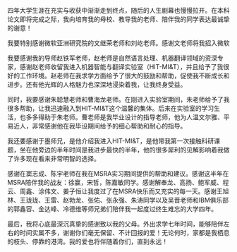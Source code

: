 四年大学生涯在充实与收获中渐渐走到终点，随后的人生剧幕也慢慢拉开。在本科论文即将完成之际，我向培育我的母校、教导我的老师、陪伴我的同学表达最诚挚的谢意！

<pre>我要特别感谢微软亚洲研究院的文继荣老师和刘屹老师。感谢文老师将我招入微软亚洲研究院MSRA-WSM组实习，在这里工作的半年时间让我收获颇多；文老师高屋建瓴地为我指引研究方向，并且在求学方面给予了我很大的帮助。刘屹老师是我在实习期间直接指导我的研究员，感谢这半年以来他的耐心教导，他多次提出实用并且有效地建议，带我走出研究过程中瓶颈，每周一次面对面的讨论更是让我受益匪浅。</pre>

我要感谢我的导师赵铁军老师，赵老师是自然语言处理、机器翻译领域的资深专家，感谢赵老师收留我进入机器智能与翻译实验室（HIT-MI&T），并且给予了我很好的工作环境。赵老师在我求学方面给予了很大的鼓励和帮助，促使我不断成长和进步。还有他光辉的人格魅力也深深地浸染着我，让我终身受益。

同时，我要感谢朱聪慧老师和曹海龙老师。在刚进入实验室期间，朱老师给予了我很多帮助，让我迅速融入到HIT-MI&T这个温馨的集体。后来在实验室的学习生活，也多多得助于朱老师。曹老师是我毕业设计的指导老师，他为人温文尔雅、平易近人，非常感谢他在我毕设期间给予的细心帮助和耐心的指导。

我还要感谢于墨师兄，是他介绍我进入HIT-MI&T，是他带我第一次接触科研课题，坐在他旁边的半年时间是我进步最快的半年，他的很多犀利的见解影响着我做了许多现在看来非常明智的选择。

感谢在窦志成、陈宇老师在我在MSRA实习期间提供的帮助和建议。感谢这半年在MSRA陪伴我的战友：徐赢，宋哲，陈嘉敏同学。感谢解奉龙、高扬、鲍军威、程云、周鑫、涂伟文、姜子恒让我度过了在MSRA快乐而又充实的每一天。感谢王旭林、王珑珑、王雷、赵勃龙、张佑、张永强、朱涛同学以及吴晋老师和IBM俱乐部的郭鑫容、金达峰、冷德维等师兄弟们陪伴我一起度过终生难忘的大学四年。

最后，我将心底最深沉真挚的感谢致以我的父母。外出求学七年时间，能够陪伴左右的时间实属不多，谢谢你们毫无保留、不计回报的爱！无论何时，家都是我栖息的枝头、停靠的港湾。我的爱也将伴随着你们，直到永远！